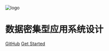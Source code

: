 ![logo](https://docsify.js.org/_media/icon.svg)

# 数据密集型应用系统设计

[GitHub](https://github.com/llcoolrayray/ddia.git)
[Get Started](distributed-data/replication/main.md)